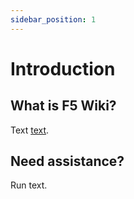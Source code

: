 ```yaml
---
sidebar_position: 1
---
```


# Introduction

## What is F5 Wiki?

Text [text](https://text.com).

## Need assistance?

Run text.
